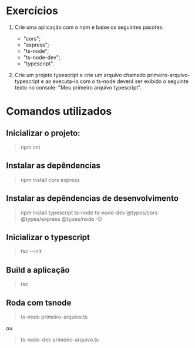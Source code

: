 # Exercícios

1) Crie uma aplicação com o npm e baixe os seguintes pacotes:
    - "cors";
    - "express";
    - "ts-node";
    - "ts-node-dev";
    - "typescript".

2) Crie um projeto typescript e crie um arquivo chamado primeiro-arquivo-typescript e ao executa-lo com o ts-node deverá ser exibido o seguinte texto no console: "Meu primeiro arquivo typescript".


# Comandos utilizados

## Inicializar o projeto:

> npm init

## Instalar as depêndencias

> npm install cors express

## Instalar as depêndencias de desenvolvimento

> npm install typescript ts-node ts-node-dev  @types/cors @types/express @types/node -D

## Inicializar o typescript

> tsc --init

## Build a aplicação

> tsc

## Roda com tsnode

> ts-node primeiro-arquivo.ts

ou

> ts-node-dev primeiro-arquivo.ts
